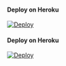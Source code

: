 #### Deploy on Heroku
[![Deploy](https://www.herokucdn.com/deploy/button.svg)](https://dashboard.heroku.com/new?template=https://github.com/Gataucapek/fsub3news)</br>


#### Deploy on Heroku
[![Deploy](https://www.herokucdn.com/deploy/button.svg)]()</br>

